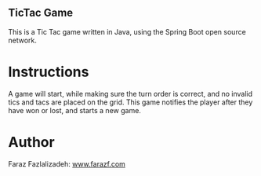 ## TicTac Game
This is a Tic Tac game written in Java, using the Spring Boot open source network.

# Instructions
A game will start, while making sure the turn order is correct, and no invalid tics and tacs are placed on the grid. This game notifies the player after they have won or lost, and starts a new game. 

# Author
Faraz Fazlalizadeh: www.farazf.com


